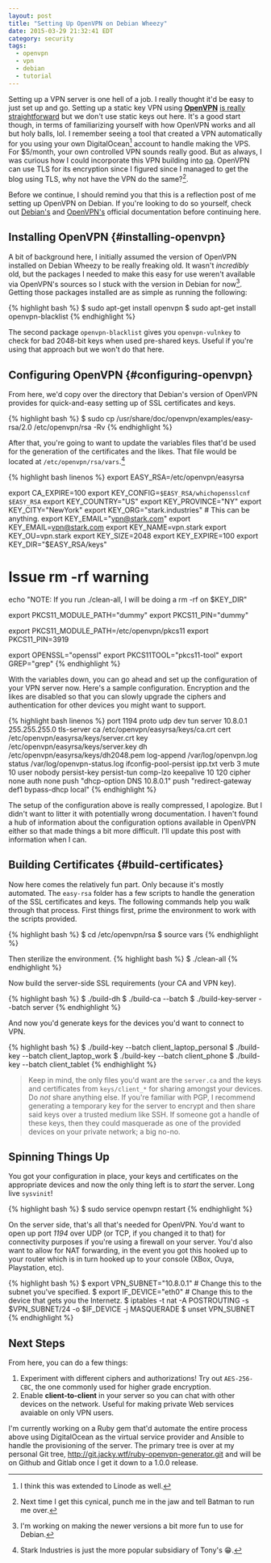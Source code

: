 ```yaml
---
layout: post
title: "Setting Up OpenVPN on Debian Wheezy"
date: 2015-03-29 21:32:41 EDT
category: security
tags:
  - openvpn
  - vpn
  - debian
  - tutorial
---
```


Setting up a VPN server is one hell of a job. I really thought it'd be easy to
just set up and go. Setting up a static key VPN using **[OpenVPN][]** [is really
straightforward][1] but we don't use static keys out here. It's a good start
though, in terms of familiarizing yourself with how OpenVPN works and all but
holy balls, lol. I remember seeing a tool that created a VPN automatically for
you using your own DigitalOcean[^1] account to handle making the VPS. For
$5/month, your own controlled VPN sounds really good. But as always, I was
curious how I could incorporate this VPN building into [oa][]. OpenVPN can use
TLS for its encryption since I figured since I managed to get the blog using
TLS, why not have the VPN do the same?[^2].

Before we continue, I should remind you that this is a reflection post of me
setting up OpenVPN on Debian. If you're looking to do so yourself, check out
[Debian's][2] and [OpenVPN's][3] official documentation before continuing here.

## Installing OpenVPN {#installing-openvpn}

A bit of background here, I initially assumed the version of OpenVPN installed
on Debian Wheezy to be really freaking old. It wasn't _incredibly_ old, but the
packages I needed to make this easy for use weren't available via OpenVPN's
sources so I stuck with the version in Debian for now[^3]. Getting those
packages installed are as simple as running the following:

{% highlight bash %}
$ sudo apt-get install openvpn
$ sudo apt-get install openvpn-blacklist
{% endhighlight %}

The second package `openvpn-blacklist` gives you `openvpn-vulnkey` to check for
bad 2048-bit keys when used pre-shared keys. Useful if you're using that
approach but we won't do that here.

## Configuring OpenVPN {#configuring-openvpn}

From here, we'd copy over the directory that Debian's version of OpenVPN
provides for quick-and-easy setting up of SSL certificates and keys.

{% highlight bash %}
$ sudo cp /usr/share/doc/openvpn/examples/easy-rsa/2.0 /etc/openvpn/rsa -Rv
{% endhighlight %}

After that, you're going to want to update the variables files that'd be used
for the generation of the certificates and the likes. That file would be located
at `/etc/openvpn/rsa/vars`.[^4]

{% highlight bash linenos %}
export EASY_RSA=/etc/openvpn/easyrsa

export CA_EXPIRE=100
export KEY_CONFIG=`$EASY_RSA/whichopensslcnf $EASY_RSA`
export KEY_COUNTRY="US"
export KEY_PROVINCE="NY"
export KEY_CITY="NewYork"
export KEY_ORG="stark.industries" # This can be anything.
export KEY_EMAIL="vpn@stark.com"
export KEY_EMAIL=vpn@stark.com
export KEY_NAME=vpn.stark
export KEY_OU=vpn.stark
export KEY_SIZE=2048
export KEY_EXPIRE=100
export KEY_DIR="$EASY_RSA/keys"

# Issue rm -rf warning
echo "NOTE: If you run ./clean-all, I will be doing a rm -rf on $KEY_DIR"

export PKCS11_MODULE_PATH="dummy"
export PKCS11_PIN="dummy"

export PKCS11_MODULE_PATH=/etc/openvpn/pkcs11
export PKCS11_PIN=3919

export OPENSSL="openssl"
export PKCS11TOOL="pkcs11-tool"
export GREP="grep"
{% endhighlight %}

With the variables down, you can go ahead and set up the configuration of your
VPN server now. Here's a sample configuration. Encryption and the likes are
disabled so that you can slowly upgrade the ciphers and authentication for other
devices you might want to support.

{% highlight bash linenos %}
port 1194
proto udp
dev tun
server 10.8.0.1 255.255.255.0
tls-server
ca /etc/openvpn/easyrsa/keys/ca.crt
cert /etc/openvpn/easyrsa/keys/server.crt
key /etc/openvpn/easyrsa/keys/server.key
dh /etc/openvpn/easyrsa/keys/dh2048.pem
log-append /var/log/openvpn.log
status /var/log/openvpn-status.log
ifconfig-pool-persist ipp.txt
verb 3
mute 10
user nobody
persist-key
persist-tun
comp-lzo
keepalive 10 120
cipher none
auth none
push "dhcp-option DNS 10.8.0.1"
push "redirect-gateway def1 bypass-dhcp local"
{% endhighlight %}

The setup of the configuration above is really compressed, I apologize. But I
didn't want to litter it with potentially wrong documentation. I haven't found a
hub of information about the configuration options available in OpenVPN either
so that made things a bit more difficult. I'll update this post with information
when I can.

## Building Certificates {#build-certificates}

Now here comes the relatively fun part. Only because it's mostly automated. The
`easy-rsa` folder has a few scripts to handle the generation of the SSL
certificates and keys. The following commands help you walk through that
process. First things first, prime the environment to work with the scripts
provided.

{% highlight bash %}
$ cd /etc/openvpn/rsa
$ source vars
{% endhighlight %}

Then sterilize the environment.
{% highlight bash %}
$ ./clean-all
{% endhighlight %}

Now build the server-side SSL requirements (your CA and VPN key).

{% highlight bash %}
$ ./build-dh
$ ./build-ca --batch
$ ./build-key-server --batch server
{% endhighlight %}

And now you'd generate keys for the devices you'd want to connect to VPN.

{% highlight bash %}
$ ./build-key --batch client_laptop_personal
$ ./build-key --batch client_laptop_work
$ ./build-key --batch client_phone
$ ./build-key --batch client_tablet
{% endhighlight %}

> Keep in mind, the only files you'd want are the `server.ca` and the keys and
> certificates from `keys/client_*` for sharing amongst your devices. Do *not*
> share anything else. If you're familiar with PGP, I recommend generating a
> temporary key for the server to encrypt and then share said keys over a
> trusted medium like SSH. If someone got a handle of these keys, then they
> could masquerade as one of the provided devices on your private network;
> a big no-no.

## Spinning Things Up

You got your configuration in place, your keys and certificates on the
appropriate devices and now the only thing left is to _start_ the server. Long
live `sysvinit`!

{% highlight bash %}
$ sudo service openvpn restart
{% endhighlight %}

On the server side, that's all that's needed for OpenVPN. You'd want to open up
port *1194* over UDP (or TCP, if you changed it to that) for connectivity
purposes if you're using a firewall on your server. You'd also want to allow for
NAT forwarding, in the event you got this hooked up to your router which is in
turn hooked up to your console (XBox, Ouya, Playstation, etc).

{% highlight bash %}
$ export VPN_SUBNET="10.8.0.1" # Change this to the subnet you've specified.
$ export IF_DEVICE="eth0"      # Change this to the device that gets you the Internetz.
$ iptables -t nat -A POSTROUTING -s $VPN_SUBNET/24 -o $IF_DEVICE -j MASQUERADE
$ unset VPN_SUBNET
{% endhighlight %}

## Next Steps

From here, you can do a few things:

  1. Experiment with different ciphers and authorizations!
     Try out `AES-256-CBC`, the one commonly used for higher grade encryption.
  2. Enable **client-to-client** in your server so you can chat with other devices
     on the network. Useful for making private Web services avaiable on only VPN
     users.

I'm currently working on a Ruby gem that'd automate the entire process above
using DigitalOcean as the virtual service provider and Ansible to handle the
provisioning of the server. The primary tree is over at my personal Git tree,
<http://git.jacky.wtf/ruby-openvpn-generator.git> and will be on Github and
Gitlab once I get it down to a 1.0.0 release.

[openvpn]: http://openvpn.net/
[oa]: http://git.jacky.wtf/oa
[1]: https://wiki.debian.org/OpenVPN#Static-Key_VPN
[2]: https://wiki.debian.org/OpenVPN#Installation
[3]: https://www.openvpn.net/index.php/open-source/documentation/howto.html
[^1]: I think this was extended to Linode as well.
[^2]: Next time I get this cynical, punch me in the jaw and tell Batman to run me over.
[^3]: I'm working on making the newer versions a bit more fun to use for Debian.
[^4]: Stark Industries is just the more popular subsidiary of Tony's :grin:.
[^5]: This is light work compared to building a replacement for GnuPG!
